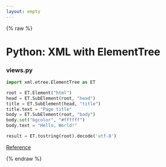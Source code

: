 ```yaml
---
layout: empty
---
```


{% raw %}

# Python: XML with ElementTree

### views.py
```python
import xml.etree.ElementTree as ET

root = ET.Element("html")
head = ET.SubElement(root, "head")
title = ET.SubElement(head, "title")
title.text = "Page title"
body = ET.SubElement(root, "body")
body.set("bgcolor", "#ffffff")
body.text = "Hello, World!"

result = ET.tostring(root).decode('utf-8')
```

[Reference](http://effbot.org/zone/element-index.htm)

{% endraw %}
